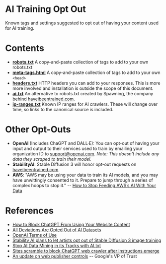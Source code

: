 # AI Training Opt Out
Known tags and settings suggested to opt out of having your content used for AI training.

# Contents

* [**robots.txt**](/robots.txt) A copy-and-paste collection of tags to add to your own robots.txt
* [**meta-tags.html**](/meta-tags.html) A copy-and-paste collection of tags to add to your own `<head>`
* [**headers.txt**](/headers.txt) HTTP headers you can add to your responses. This is more more involved and installation is outside the scope of this document.
* [**ai.txt**](/ai.txt) An alternative to robots.txt created by Spawning, the company behind [haveibeentrained.com](https://haveibeentrained.com/).
* [**ip-ranges.txt**](/ip-ranges.txt) Known IP ranges for AI crawlers. These will change over time, so links to the canonical source is included.

# Other Opt-Outs

* **OpenAI** (Includes ChaGPT and DALL·E): You can opt-out of having your input and output to their services used to train by emailing your organization ID to [support@openai.com](mailto:support@openai.com). *Note: This doesn't include any data they scraped to train their model.*
* **StabilityAI**: Stable Diffusion 3 will honor opt-out requests on [haveibeentrained.com](https://haveibeentrained.com/).
* **AWS**: "AWS may be using your data to train its AI models, and you may have unwittingly consented to it. Prepare to jump through a series of complex hoops to stop it." -- [How to Stop Feeding AWS’s AI With Your Data](https://www.lastweekinaws.com/blog/How-to-Stop-Feeding-AWSs-AI-With-Your-Data/)

# References

* [How to Block ChatGPT From Using Your Website Content](https://www.searchenginejournal.com/how-to-block-chatgpt-from-using-your-website-content/478384/)
* [All Deviations Are Opted Out of AI Datasets](https://www.deviantart.com/team/journal/UPDATE-All-Deviations-Are-Opted-Out-of-AI-Datasets-934500371)
* [OpenAI Terms of Use](https://openai.com/terms/)
* [Stability AI plans to let artists opt out of Stable Diffusion 3 image training](https://arstechnica.com/information-technology/2022/12/stability-ai-plans-to-let-artists-opt-out-of-stable-diffusion-3-image-training/)
* [Stop AI Data Mining in its Tracks with AI.txt](https://site.spawning.ai/spawning-ai-txt)
* [Sites scramble to block ChatGPT web crawler after instructions emerge](https://arstechnica.com/information-technology/2023/08/openai-details-how-to-keep-chatgpt-from-gobbling-up-website-data/)
* [An update on web publisher controls](https://blog.google/technology/ai/an-update-on-web-publisher-controls/) -- Google's VP of Trust
